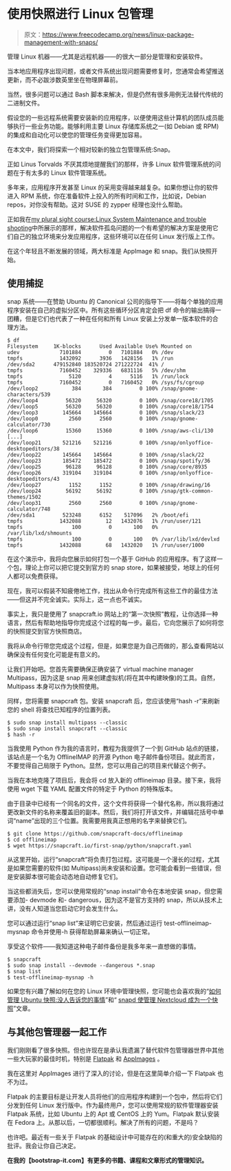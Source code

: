 # 使用快照进行 Linux 包管理

> 原文：<https://www.freecodecamp.org/news/linux-package-management-with-snaps/>

管理 Linux 机器——尤其是远程机器——的很大一部分是管理和安装软件。

当本地应用程序出现问题，或者文件系统出现问题需要修复时，您通常会希望推送更新，而不必跋涉数英里坐在物理屏幕前。

当然，很多问题可以通过 Bash 脚本来解决，但是仍然有很多用例无法替代传统的二进制文件。

假设您的一些远程系统需要安装新的应用程序，以便使用这些计算机的团队成员能够执行一些业务功能。能够利用主要 Linux 存储库系统之一(如 Debian 或 RPM)的集成和自动化可以使您的管理任务变得更加容易。

在本文中，我们将探索一个相对较新的独立包管理系统:Snap。

正如 Linus Torvalds 不厌其烦地提醒我们的那样，许多 Linux 软件管理系统的问题在于有太多的 Linux 软件管理系统。

多年来，应用程序开发甚至 Linux 的采用变得越来越复杂。如果你想让你的软件进入 RPM 系统，你在准备软件上投入的所有时间和工作，比如说，Debian repos，对你没有帮助。这对 SUSE 的 zypper 经理也没什么帮助。

正如我在[my plural sight course:Linux System Maintenance and trouble shooting](https://pluralsight.pxf.io/VMKQj)中所展示的那样，解决软件孤岛问题的一个有希望的解决方案是使用它们自己的独立环境来分发应用程序，这些环境可以在任何 Linux 发行版上工作。

在这个年轻且不断发展的领域，两大标准是 AppImage 和 snap。我们从快照开始。

## 使用捕捉

snap 系统——在赞助 Ubuntu 的 Canonical 公司的指导下——将每个单独的应用程序安装在自己的虚拟分区中。所有这些循环分区肯定会把 df 命令的输出搞得一团糟，但是它们也代表了一种在任何和所有 Linux 安装上分发单一版本软件的合理方法。

```
$ df
Filesystem     1K-blocks      Used Available Use% Mounted on
udev             7101884         0   7101884   0% /dev
tmpfs            1432092      3936   1428156   1% /run
/dev/sda2      479152840 183520724 271222724  41% /
tmpfs            7160452    329336   6831116   5% /dev/shm
tmpfs               5120         4      5116   1% /run/lock
tmpfs            7160452         0   7160452   0% /sys/fs/cgroup
/dev/loop2           384       384         0 100% /snap/gnome-characters/539
/dev/loop4         56320     56320         0 100% /snap/core18/1705
/dev/loop5         56320     56320         0 100% /snap/core18/1754
/dev/loop3        145664    145664         0 100% /snap/slack/23
/dev/loop0          2560      2560         0 100% /snap/gnome-calculator/730
/dev/loop6         15360     15360         0 100% /snap/aws-cli/130
[...]
/dev/loop21       521216    521216         0 100% /snap/onlyoffice-desktopeditors/38
/dev/loop22       145664    145664         0 100% /snap/slack/22
/dev/loop23       185472    185472         0 100% /snap/spotify/36
/dev/loop25        96128     96128         0 100% /snap/core/8935
/dev/loop26       319104    319104         0 100% /snap/onlyoffice-desktopeditors/43
/dev/loop27         1152      1152         0 100% /snap/drawing/16
/dev/loop24        56192     56192         0 100% /snap/gtk-common-themes/1502
/dev/loop31         2560      2560         0 100% /snap/gnome-calculator/748
/dev/sda1         523248      6152    517096   2% /boot/efi
tmpfs            1432088        12   1432076   1% /run/user/121
tmpfs                100         0       100   0% /var/lib/lxd/shmounts
tmpfs                100         0       100   0% /var/lib/lxd/devlxd
tmpfs            1432088        68   1432020   1% /run/user/1000 
```

在这个演示中，我将向您展示如何打包一个基于 GitHub 的应用程序。有了这样一个包，理论上你可以把它提交到官方的 snap store，如果被接受，地球上的任何人都可以免费获得。

现在，我可以假装不知疲倦地工作，找出从命令行完成所有这些工作的最佳方法——但这并不完全诚实。实际上，这一点也不诚实。

事实上，我只是使用了 snapcraft.io 网站上的“第一次快照”教程，让你选择一种语言，然后有帮助地指导你完成这个过程的每一步。最后，它向您展示了如何将您的快照提交到官方快照商店。

我将从命令行带您完成这个过程，但是，如果您是为自己而做的，那么查看网站以确保没有任何变化可能是有意义的。

让我们开始吧。您首先需要确保正确安装了 virtual machine manager Multipass，因为这是 snap 用来创建虚拟机(将在其中构建映像)的工具。自然，Multipass 本身可以作为快照使用。

同样，您将需要 snapcraft 包。安装 snapcraft 后，您应该使用“hash -r”来刷新您的 shell 将查找已知程序的位置列表。

```
$ sudo snap install multipass --classic
$ sudo snap install snapcraft --classic
$ hash -r 
```

当我使用 Python 作为我的语言时，教程为我提供了一个到 GitHub 站点的链接，该站点是一个名为 OfflineIMAP 的开源 Python 电子邮件备份项目。就此而言，不要觉得自己局限于 Python。显然，您可以用自己的项目来代替这个例子。

当我在本地克隆了项目后，我会将 cd 放入新的 offlineimap 目录。接下来，我将使用 wget 下载 YAML 配置文件的特定于 Python 的特殊版本。

由于目录中已经有一个同名的文件，这个文件将获得一个替代名称，所以我将通过更改新文件的名称来覆盖旧的副本。然后，我们将打开该文件，并编辑花括号中单词“name”出现的三个位置。我需要用我真正想用的名字来替换它们。

```
$ git clone https://github.com/snapcraft-docs/offlineimap
$ cd offlineimap
$ wget https://snapcraft.io/first-snap/python/snapcraft.yaml 
```

从这里开始，运行“snapcraft”将负责打包过程。这可能是一个漫长的过程，尤其是如果您需要的软件(如 Multipass)尚未安装和设置。您可能会看到一些错误，但是安装脚本很可能会动态地自动修复它们。

当这些都消失后，您可以使用常规的“snap install”命令在本地安装 snap，但您需要添加- devmode 和- dangerous，因为这不是官方支持的 snap，所以从技术上讲，没有人知道当您启动它时会发生什么。

您可以通过运行“snap list”来证明它已安装，然后通过运行 test-offlineimap-mysnap 命令并使用-h 获得帮助屏幕来确认一切正常。

享受这个软件——我知道这种电子邮件备份是我多年来一直想做的事情。

```
$ snapcraft
$ sudo snap install --devmode --dangerous *.snap
$ snap list
$ test-offlineimap-mysnap -h 
```

如果您有兴趣了解如何在您的 Linux 环境中管理快照，您可能也会喜欢我的“[如何管理 Ubuntu 快照:没人告诉您的事情](https://www.freecodecamp.org/news/managing-ubuntu-snaps/)”和“ [snapd 使管理 Nextcloud 成为一个快照](https://www.freecodecamp.org/news/snapd-nextcloud/)”文章。

## 与其他包管理器一起工作

我们刚刚看了很多快照。但也许现在是承认我遗漏了替代软件包管理器世界中其他一些大玩家的最佳时机，特别是 [Flatpak](https://flatpak.org/setup/) 和 [AppImages](https://appimage.org/) 。

我在这里对 AppImages 进行了深入的讨论，但是在这里简单介绍一下 Flatpak 也不为过。

Flatpak 的主要目标是让开发人员将他们的应用程序构建到一个包中，然后将它们分发到任何 Linux 发行版中。作为最终用户，您可以使用常规的软件管理器安装 Flatpak 系统，比如 Ubuntu 上的 Apt 或 CentOS 上的 Yum。Flatpak 默认安装在 Fedora 上。从那以后，一切都很顺利。解决了所有的问题，不是吗？

也许吧。最近有一些关于 Flatpak 的基础设计中可能存在的(和重大的)安全缺陷的批评。我会让你自己决定。

**在我的【bootstrap-it.com】有更多的书籍、课程和文章形式的管理知识。**
